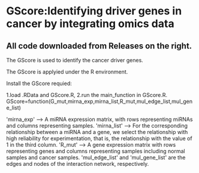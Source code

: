 # GScore:Identifying driver genes in cancer by integrating omics data

## All code downloaded from Releases on the right.

The GScore is used to identify the cancer driver genes.

The GScore is applyied under the R environment.

Install the GScore requied:

1.load  .RData   and GScore.R,
2.run the main_function in GScore.R.
GScore=function(G_mut,mirna_exp,mirna_list,R_mut,mul_edge_list,mul_gene_list)

'mirna_exp' --> A miRNA expression matrix, with rows representing miRNAs and columns representing samples.
'mirna_list' --> For the corresponding relationship between a miRNA and a gene, we select the relationship with high reliability for experimentation, that is, the relationship with the value of 1 in the third column.
'R_mut' --> A gene expression matrix with rows representing genes and columns representing samples including normal samples and cancer samples.
'mul_edge_list' and 'mul_gene_list' are the edges and nodes of the interaction network, respectively.


